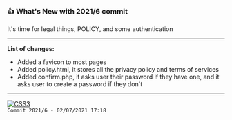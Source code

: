 ### 👍 What's New with 2021/6 commit
It's time for legal things, POLICY, and some authentication

---
**List of changes:**
- Added a favicon to most pages
- Added policy.html, it stores all the privacy policy and terms of services
- Added confirm.php, it asks user their password if they have one, and it asks user to create a password if they don't
---
<a href="#"><img title="SEE YOU SOON" alt="CSS3" src="https://img.shields.io/badge/SEE YOU SOON IN THE NEXT UPDATE-F54748?style=for-the-badge" /></a><br>
`Commit 2021/6 - 02/07/2021 17:18`